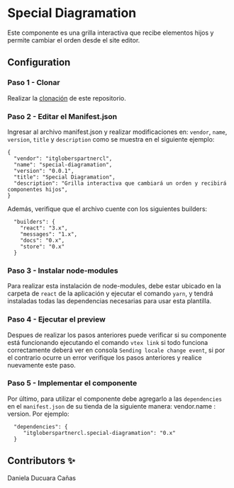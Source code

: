 # Special Diagramation

Este componente es una grilla interactiva que recibe elementos hijos y permite cambiar el orden desde el site editor.

## Configuration 

### Paso 1 - Clonar

Realizar la [clonación](https://docs.github.com/en/repositories/creating-and-managing-repositories/cloning-a-repository) de este repositorio.

### Paso 2 - Editar el Manifest.json 

Ingresar al archivo manifest.json y realizar modificaciones en: `vendor`, `name`, `version`, `title` y `description`
como se muestra en el siguiente ejemplo: 
```
{
  "vendor": "itgloberspartnercl",
  "name": "special-diagramation",
  "version": "0.0.1",
  "title": "Special Diagramation",
  "description": "Grilla interactiva que cambiará un orden y recibirá componentes hijos",
}
```
Además, verifique que el archivo cuente con los siguientes builders: 
```
  "builders": {
    "react": "3.x",
    "messages": "1.x",
    "docs": "0.x",
    "store": "0.x"
  }
```
### Paso 3 - Instalar node-modules

Para realizar esta instalación de node-modules, debe estar ubicado en la carpeta de `react` de la aplicación y ejecutar el comando `yarn`, y tendrá instaladas todas las dependencias necesarias para usar esta plantilla.

### Paso 4 - Ejecutar el preview

Despues de realizar los pasos anteriores puede verificar si su componente está funcionando ejecutando el comando `vtex link` si todo funciona correctamente deberá ver en consola `Sending locale change event`, si por el contrario ocurre un error verifique los pasos anteriores y realice nuevamente este paso. 

### Paso 5 - Implementar el componente

Por último, para utilizar el componente debe agregarlo a las `dependencies` en el `manifest.json` de su tienda de la siguiente manera: vendor.name : version. Por ejemplo: 

```
  "dependencies": {
     "itgloberspartnercl.special-diagramation": "0.x"
  }
```

## Contributors ✨

Daniela Ducuara Cañas
